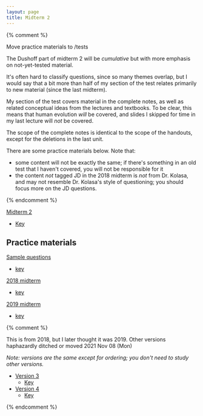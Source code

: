 ```yaml
---
layout: page
title: Midterm 2
---
```


{% comment %} 

Move practice materials to /tests

The Dushoff part of midterm 2 will be _cumulative_ but with more emphasis on not-yet-tested material. 

It's often hard to classify questions, since so many themes overlap, but I would say that a bit more than half of my section of the test relates primarily to new material (since the last midterm).

My section of the test covers material in the complete notes, as well as related conceptual ideas from the lectures and textbooks. To be clear, this means that human evolution _will_ be covered, and slides I skipped for time in my last lecture will _not_ be covered.

The scope of the complete notes is identical to the scope of the handouts, except for the deletions in the last unit.

There are some practice materials below. Note that:

* some content will not be exactly the same; if there's something in an old test that I haven't covered, you will not be responsible for it
* the content _not_ tagged JD in the 2018 midterm is _not_ from Dr. Kolasa, and may not resemble Dr. Kolasa's style of questioning; you should focus more on the JD questions.

{% endcomment %} 

[Midterm 2](tests/midterm2.test.pdf)
* [Key](tests/midterm2.qkey.pdf)

## Practice materials

[Sample questions](practice/old2.test.pdf)
* [key](practice/old2.key.pdf)

[2018 midterm](practice/18M2.test.pdf)
* [key](practice/18M2.key.pdf)

[2019 midterm](practice/19M2.test.pdf)
* [key](practice/19M2.key.pdf)

{% comment %} 

This is from 2018, but I later thought it was 2019. Other versions haphazardly ditched or moved 2021 Nov 08 (Mon)

_Note: versions are the same except for ordering; you don't need to study other versions._

* [Version 3](/tests/midterm2.3.test.pdf)
	* [Key](/tests/midterm2.3.key.pdf)
* [Version 4](/tests/midterm2.4.test.pdf)
	* [Key](/tests/midterm2.4.key.pdf)

{% endcomment %} 
